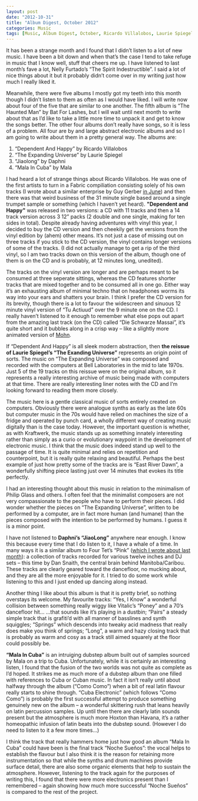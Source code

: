 ```yaml
---
layout: post
date: "2012-10-31"
title: "Album Digest, October 2012"
categories: Music
tags: [Music, Album Digest, October, Ricardo Villalobos, Laurie Spiegel, Daphni, Mala]
---
```


It has been a strange month and I found that I didn’t listen to a lot of new music. I have been a bit down and when that’s the case I tend to take refuge in music that I know well, stuff that cheers me up. I have listened to last month’s fave a lot, Nelly Furtado’s “The Spirit Indestructible”. I said a lot of nice things about it but it probably didn’t come over in my writing just how much I really liked it.

Meanwhile, there were five albums I mostly got my teeth into this month though I didn’t listen to them as often as I would have liked. I will write now about four of the five that are similar to one another. The fifth album is “The Haunted Man” by Bat For Lashes, but I will wait until next month to write about that as I’d like to take a little more time to unpack it and get to know the songs better. The other four albums don’t really have songs, so it is less of a problem. All four are by and large abstract electronic albums and so I am going to write about them in a pretty general way. The albums are:

1. “Dependent And Happy” by Ricardo Villalobos
2. “The Expanding Universe” by Laurie Spiegel
3. “Jiaolong” by Daphni
4. “Mala In Cuba” by Mala

I had heard a lot of strange things about Ricardo Villalobos. He was one of the first artists to turn in a Fabric compiliation consisting solely of his own tracks (I wrote about a similar enterprise by Guy Gerber [in June](album-digest-june-2012)) and then there was that weird business of the 31 minute single based around a single trumpet sample or something (which I haven’t yet heard). **"Dependent and Happy"** was released in two versions: a CD with 11 tracks and then a 14 track version across 3 12” packs (2 double and one single, making for ten sides in total). Despite already having adventures with vinyl this year, I decided to buy the CD version and then cheekily get the versions from the vinyl edition by (ahem) other means. It’s not just a case of missing out on three tracks if you stick to the CD version, the vinyl contains longer versions of some of the tracks. (I did not actually manage to get a rip of the third vinyl, so I am two tracks down on this version of the album, though one of them is on the CD and is probably, at 12 minutes long, unedited).

The tracks on the vinyl version are longer and are perhaps meant to be consumed at three seperate sittings, whereas the CD features shorter tracks that are mixed together and to be consumed all in one go. Either way it’s an exhausting album of minimal techno that on headphones worms its way into your ears and shatters your brain. I think I prefer the CD version for its brevity, though there is a lot to favour the widescreen and sinuous 12 minute vinyl version of “Tu Actiuud” over the 9 minute one on the CD. I really haven’t listened to it enough to remember what else pops out apart from the amazing last track (on the CD) called “Die Schwarze Massai”, it’s quite short and it bubbles along in a crisp way – like a slightly more animated version of [Mohn](album-digest-july-2012).

If “Dependent And Happy” is all sleek modern abstraction, then **the reissue of Laurie Spiegel’s “The Exanding Universe”** represents an origin point of sorts. The music on “The Expanding Universe” was composed and recorded with the computers at Bell Laboratories in the mid to late 1970s. Just 5 of the 19 tracks on this reissue were on the original album, so it represents a really interesting archive of music being made with computers at that time. There are really interesting liner notes with the CD and I’m looking forward to reading them more closely.

The music here is a gentle classical music of sorts entirely created on computers. Obviously there were analogue synths as early as the late 60s but computer music in the 70s would have relied on machines the size of a fridge and operated by punch card, a wholly different way of creating music digitally than is the case today. However, the important question is whether, as with Kraftwerk, the music stands up as something innately interesting rather than simply as a curio or evolutionary waypoint in the development of electronic music. I think that the music does indeed stand up well to the passage of time. It is quite minimal and relies on repetition and counterpoint, but it is really quite relaxing and beautiful. Perhaps the best example of just how pretty some of the tracks are is “East River Dawn”, a wonderfully shifting piece lasting just over 14 minutes that evokes its title perfectly.

I had an interesting thought about this music in relation to the minimalism of Philip Glass and others. I often feel that the minimalist composers are not very compassionate to the people who have to perform their pieces. I did wonder whether the pieces on “The Expanding Universe”, written to be performed by a computer, are in fact more human (and humane) than the pieces composed with the intention to be performed by humans. I guess it is a minor point.

I have not listened to **Daphni’s “JiaoLong”** anywhere near enough. I know this because every time that I do listen to it, I have a whale of a time. In many ways it is a similar album to Four Tet’s “Pink” ([which I wrote about last month](album-digest-september-2012)): a collection of tracks recorded for various twelve inches and DJ sets – this time by Dan Snaith, the central brain behind Manitoba/Caribou. These tracks are clearly geared toward the dancefloor, no mucking about, and they are all the more enjoyable for it. I tried to do some work while listening to this and I just ended up dancing along instead.

Another thing I like about this album is that it is pretty brief, so nothing overstays its welcome. My favourite tracks: “Yes, I Know” a wonderful collision between something really wiggy like Vitalic’s “Poney” and a 70’s dancefloor hit… …that sounds like it’s playing in a dustbin; “Pairs” a steady simple track that is grafiti’d with all manner of basslines and synth squiggles; “Springs” which descends into tweaky acid madness that really does make you think of springs; “Long”, a warm and hazy closing track that is probably as warm and cosy as a track still aimed squarely at the floor could possibly be.

**“Mala In Cuba”** is an intruiging dubstep album built out of samples sourced by Mala on a trip to Cuba. Unfortunately, while it is certainly an interesting listen, I found that the fusion of the two worlds was not quite as complete as I’d hoped. It strikes me as much more of a dubstep album than one filled with references to Cuba or Cuban music. In fact it isn’t really until about halfway through the album (“Como Como”) when a bit of real latin flavour really starts to shine through. “Cuba Electronic” (which follows “Como Como”) is probably the first successful attempt to produce something genuinely new on the album – a wonderful skittering rush that leans heavily on latin percussion samples. Up until then there are clearly latin sounds present but the atmosphere is much more Hoxton than Havana, it’s a rather homeopathic infusion of latin beats into the dubstep sound. (However I do need to listen to it a few more times…)

I think the track that really hammers home just how good an album “Mala In Cuba” could have been is the final track “Noche Sueños”: the vocal helps to establish the flavour but I also think it is the reason for retaining more instrumentation so that while the synths and drum machines provide surface detail, there are also some organic elements that help to sustain the atmosphere. However, listening to the track again for the purposes of writing this, I found that there were more electronics present than I remembered – again showing how much more successful “Noche Sueños” is compared to the rest of the project.